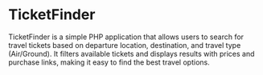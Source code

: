 # TicketFinder
 TicketFinder is a simple PHP application that allows users to search for travel tickets based on departure location, destination, and travel type (Air/Ground). It filters available tickets and displays results with prices and purchase links, making it easy to find the best travel options.
